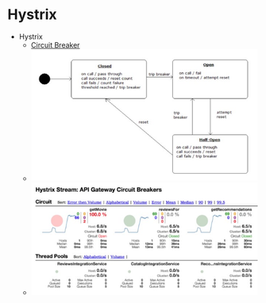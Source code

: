 # Hystrix

- Hystrix
    - [Circuit Breaker](https://spring.io/guides/gs/circuit-breaker/)
    - ![alt tag](./pic/hystrix.jpg)
    - ![alt tag](./pic/hystrix_dashboard.jpg)
    